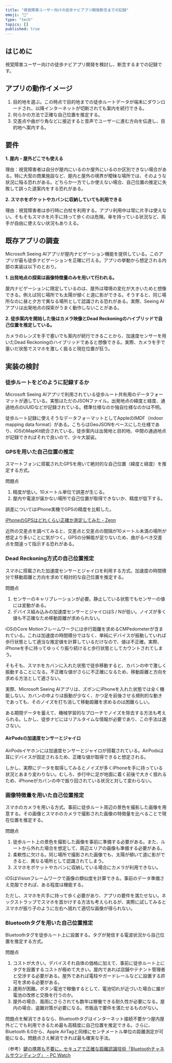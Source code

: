 ```yaml
---
title: "視覚障害ユーザー向けの徒歩ナビアプリ開発断念までの記録"
emoji: "👋"
type: "tech"
topics: []
published: true
---
```

## はじめに

視覚障害ユーザー向けの徒歩ナビアプリ開発を検討し、断念するまでの記録です。

## アプリの動作イメージ

1. 目的地を選ぶ。この時点で目的地までの徒歩ルートデータが端末にダウンロードされ、以降インターネットが切断されても案内を続行できる。
2. 何らかの方法で正確な自己位置を推定する。
3. 交差点や曲がり角などに接近すると音声でユーザーに進む方向を伝達し、目的地へ案内する。

## 要件

**1. 屋内・屋外どこでも使える**

理由：視覚障害者は自分が屋内にいるのか屋外にいるのか区別できない場合がある。特に大型の商業施設など、屋内と屋外の境界が曖昧な場所では、そのような状況に陥る恐れがある。どちらか一方でしか使えない場合、自己位置の推定に失敗して誤った道案内をする恐れがある。

**2. スマホをポケットやカバンに収納していても利用できる**

理由：視覚障害者は歩行時に白杖を利用する。アプリ利用中は常に片手は使えない。そもそもスマホを片手に持って歩くのは危険。傘を持っている状況など、両手が自由に使えない状況もありえる。

## 既存アプリの調査

Microsoft Seeing AIアプリが屋内ナビゲーション機能を提供している。このアプリが最も徒歩ナビゲーションを正確に行える。アプリの挙動から想定される内部の実装は以下のとおり。

**1. 出発地点の探索は画像特徴量のみを用いて行われる。**

屋内ナビゲーションに限定しているのは、屋外は環境の変化が大きいためと想像できる。例えば同じ場所でも太陽が傾くと道に影ができる。そうすると、同じ場所なのに昼と夕方で異なる場所として認識される恐れがある。実際、Seeing AIアプリは出発地点の探索がうまく動作しないことがある。

**2. 徒歩案内を開始した後はカメラ映像とDead Reckoningのハイブリッドで自己位置を推定している。**

カメラのレンズを手で塞いでも案内が続行できることから、加速度センサーを用いたDead Reckoningのハイブリッドであると想像できる。実際、カメラを手で塞いだ状態でスマホを激しく振ると現在位置が狂う。

## 実装の検討

### 徒歩ルートをどのように記録するか

Microsoft Seeing AIアプリで利用されている徒歩ルート共有用のデータフォーマットが適している。実態はただのJSONファイル。出発地点の緯度と経度、通過地点のUUIDなどが記録されている。標準仕様なのか独自仕様なのかは不明。

徒歩ルート記録に使えそうなデータフォーマットとしてAppleのIMDF（indoor mapping data format）がある。こちらはGeoJSONをベースにした仕様であり、iOSのMapKit統合されている。徒歩案内は出発地と目的地、中間の通過地点が記録できればそれで良いので、少々大袈裟。

### GPSを用いた自己位置の推定

スマートフォンに搭載されたGPSを用いて絶対的な自己位置（緯度と経度）を推定する方式。

問題点

1. 精度が低い。10メートル単位で誤差が生じる。
2. 屋内や電波が届かない場所で自己位置が取得できないか、精度が低下する。

誤差についてはiPhone実機でGPSの精度を比較した。

[iPhoneのGPSはどれくらい正確か測定してみた - Zenn](https://zenn.dev/moutend/articles/ee61b4ed8c90e2)

近所の交差点を調べてみると、交差点と交差点の間隔が10メートル未満の場所が想定より多いことに気がつく。GPSの分解能が足りないため、曲がるべき交差点を間違って指示する恐れがある。

### Dead Reckoning方式の自己位置推定

スマホに搭載された加速度センサーとジャイロを利用する方式。加速度の時間積分で移動距離と方向を求めて相対的な自己位置を推定する。

問題点

1. センサーのキャリブレーションが必要。静止している状態でもセンサーの値には変動がある。
2. デバイス組み込みの加速度センサーとジャイロはS / Nが低い。ノイズが多く値も不正確なため移動距離が求められない。

iOSのCore Motionフレームワークには歩行距離を求めるCMPedometerが含まれている。これは加速度の時間積分ではなく、単純にデバイスが振動していれば歩行状態として適当な推定値を計算しているだけなので、値は不正確。実際、iPhoneを手に持ってゆっくり振り続けると歩行状態としてカウントされてしまう。

そもそも、スマホをカバンに入れた状態で徒歩移動すると、カバンの中で激しく振動することになる。不正確な値がさらに不正確になるため、移動距離と方向を求める方法として適さない。

実際、Microsoft Seeing AIアプリは、ズボンにiPhoneを入れた状態では全く機能しない。カバンの中よりは振動が少なく、かつ足を前後させる規則的な動きであっても、そのノイズを打ち消して移動距離を求めるのは困難らしい。

ある期間データを蓄えて、機械学習的なプローチでノイズを除去する方法も考えられる。しかし、徒歩ナビにはリアルタイムな情報が必要であり、この手法は適さない。

#### AirPodsの加速度センサーとジャイロ

AirPodsイヤホンには加速度センサーとジャイロが搭載されている。AirPodsは耳にデバイスが固定されるため、正確な値が取得できると想定される。

しかし、実際にデータを取得してみるとノイズが多くiPhoneを手に持っている状況とあまり変わりない。むしろ、歩行中に足が地面に着く前後で大きく揺れるため、iPhoneがカバンの中で振り回されている状況と対して変わらない。

### 画像特徴量を用いた自己位置推定

スマホのカメラを用いる方式。事前に徒歩ルート周辺の景色を撮影した画像を用意する。その画像とスマホのカメラで撮影された画像の特徴量を比べることで現在位置を推定する。

問題点

1. 徒歩ルート上の景色を撮影した画像を事前に準備する必要がある。また、ルートから外れた場合を想定して、周辺エリアの画像も準備する必要がある。
2. 柔軟性に欠ける。同じ場所で撮影された画像でも、太陽が傾いて道に影ができると、異なる場所として認識されてしまう。
3. スマホをポケットやカバンに収納している場合にカメラが利用できない。

iOSはVisionフレームワークで画像の類似度を計算できる。事前のデータ準備さえ克服できれば、ある程度は機能する。

ただし、スマホを片手に持って歩く必要があり、アプリの要件を満たせない。ネックストラップでスマホを首かけする方法も考えられるが、実際に試してみるとスマホが振り子のように左右へ揺れて適切な画像が得られない。

### Bluetoothタグを用いた自己位置推定

Bluetoothタグを徒歩ルート上に設置する。タグが発信する電波状況から自己位置を推定する方式。

問題点

1. コストが大きい。デバイスそれ自体の価格に加えて、事前に徒歩ルート上にタグを設置するコストが極めて大きい。屋内であれば店舗やテナント管理者と交渉する必要がある。屋外であれば電柱やガードレールなどに設置する許可を求める必要がある。
2. 運用が困難。ボタン電池で稼働するとして、電池切れが近づいた場合に誰が電池の改修と交換を行うのか。
3. 屋外の場合、風雨にさらされても数年は稼働できる耐久性が必要になる。屋内の場合、盗難対策が必要になる。市販品で要件を満たせるものがない。

問題点を解消できるなら、Bluetoothタグはインターネット接続不要かつ屋内屋外どこでも利用できるため最も高精度に自己位置を推定できる。さらに、Bluetooth 6.0から、Apple AirTagと同様にセンチメートル単位の距離測定が可能になる。問題点さえ解消できれば最も確実な手法。

（参考）[鍵の携帯も不要に。セキュアで正確な距離認識技術「Bluetoothチャネルサウンディング」 - PC Watch](https://pc.watch.impress.co.jp/docs/news/1621152.html)
